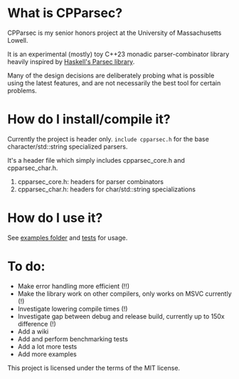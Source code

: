 # What is CPParsec?

CPParsec is my senior honors project at the University of Massachusetts Lowell. 

It is an experimental (mostly) toy C++23 monadic parser-combinator library heavily inspired by [Haskell's Parsec library](https://en.wikipedia.org/wiki/Parsec_(parser)). 

Many of the design decisions are deliberately probing what is possible using the latest features, and are not necessarily the best tool for certain problems. 

# How do I install/compile it?

Currently the project is header only. `include cpparsec.h` for the base character/std::string specialized parsers.

It's a header file which simply includes cpparsec_core.h and cpparsec_char.h.

1. cpparsec_core.h: headers for parser combinators 
2. cpparsec_char.h: headers for char/std::string specializations

# How do I use it?

See [examples folder](https://github.com/cchung2020/cpparsec/tree/master/cpparsec/examples) and [tests](https://github.com/cchung2020/cpparsec/tree/master/cpparsec/tests) for usage.

# To do:
* Make error handling more efficient (!!)
* Make the library work on other compilers, only works on MSVC currently (!)
* Investigate lowering compile times (!)
* Investigate gap between debug and release build, currently up to 150x difference (!)
* Add a wiki
* Add and perform benchmarking tests
* Add a lot more tests
* Add more examples

This project is licensed under the terms of the MIT license.
